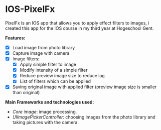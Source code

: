 # IOS-PixelFx
PixelFx is an IOS app that allows you to apply effect filters to images,
i created this app for the IOS course in my third year at Hogeschool Gent.

**Features:**
- [x] Load image from photo library
- [x] Capture image with camera
- [x] Image filters:
  - [x] Apply simple filter to image
  - [x] Modify intensity of a simple filter
  - [x] Reduce preview image size to reduce lag
  - [x] List of filters which can be applied
- [x] Saving original image with applied filter (preview image size is smaller than original)

**Main Frameworks and technologies used:**

- *Core image*: image processing.
- *UIImagePickerController*: choosing images from the photo library and taking pictures with the camera. 
